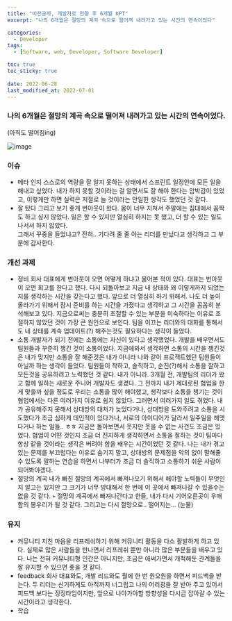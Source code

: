 ```yaml
---
title: "비전공자, 개발자로 전향 후 6개월 KPT"
excerpt: "나의 6개월은 절망의 계곡 속으로 떨어져 내려가고 있는 시간의 연속이었다"

categories:
  - Developer
tags:
  - [Software, web, Developer, Software Developer]

toc: true
toc_sticky: true
 
date: 2022-06-28
last_modified_at: 2022-07-01
---
```


### **나의 6개월은 절망의 계곡 속으로 떨어져 내려가고 있는 시간의 연속이었다.**
(아직도 떨어짐ing)

![image](https://user-images.githubusercontent.com/65106740/176155489-1a262cd8-283f-4b1b-9a62-905a165c4d3e.png)


### 이슈
  - 메타 인지
    스스로의 역량을 잘 알지 못하는 상태에서 스프린트 일정안에 모든 일을 해내고 싶었다. 내가 하지 못할 것이라는 걸 알면서도 잘 해야 한다는 압박감이 있었고, 이렇게만 하면 실력은 저절로 늘 것이라는 안일한 생각도 했었던 것 같다.
  - 잘 탔다
    그리고 보기 좋게 번아웃이 왔다. 몸이 너무 지쳐서 주말에는 침대에서 꼼짝도 하고 싶지 않았다. 일은 할 수 있지만 열심히 하지는 못 했고, 더 할 수 있는 일도 나서서 하지 않았다.  
    그래서 꾸중을 들었냐고? 전혀.. 기다려 줄 줄 아는 리더를 만났다고 생각하고 그 부분에 감사한다.


### 개선 과제
  - 정비
    회사 대표에게 번아웃이 오면 어떻게 하냐고 물어본 적이 있다. 대표는 번아웃이 오면 회고를 한다고 했다. 다시 되돌아보고 지금 내 상태와 왜 이렇게까지 되었는지를 생각하는 시간을 갖는다고 했다. 앞으로 더 열심히 하기 위해서.
    나도 더 높이 올라가기 위해서 잠시 준비를 하는 시간을 가졌다고 생각하고 그 시간을 꼼꼼히 분석해보고 있다. 지금으로써는 충분히 조절할 수 있는 부분을 미숙하다는 이유로 조절하지 않았던 것이 가장 큰 원인으로 보인다. 팀을 이끄는 리더와의 대화를 통해서도 내 상태를 계속 업데이트(?) 해주는것도 필요하다는 생각이 들었다.
  - 소통
    개발자가 되기 전에는 소통에는 자신이 있다고 생각했었다. 개발을 배우면서도 팀원들과 꾸준히 챙긴 것이 소통이었다. 지금에와서 생각하면 소통의 시간을 챙긴것은 내가 맞지만 소통을 잘 해준것은 내가 아니라 나와 같이 프로젝트했던 팀원들이 아닐까 하는 생각이 들었다. 팀원들이 착하고, 솔직하고, 순진(?)해서 소통을 잘하고 모든것을 공유하려고 노력했던 것 같다. 내가 아니라.
    3개월 전, 개발팀의 리더가 왔고 함께 일하는 새로운 주니어 개발자도 생겼다. 그 전까지 내가 제대로된 협업을 한 게 맞을까 싶을 정도로 우리는 소통을 많이 해야했고, 생각보다 소통을 챙기는 것이 협업에서는 다른 여러가지 이유로 쉽지 않았다. 그러면서 여러가지 일도 겪었다. 내가 공유해주지 못해서 상대방의 대처가 늦었다거나, 상대방을 도와주려고 소통을 시도했다가 조금 심하게 데인적이 있다거나, 서로의 아이디어가 달라서 일주일을 헤맷다거나 하는 일들.. ㅎㅎ 지금은 돌아보면서 웃지만 웃을 수 없는 사건도 조금은 있었다. 협업이 어떤 것인지 조금 더 진지하게 생각하면서 소통을 잘하는 것이 팀마다 항상 같을 것이라는 생각은 버려야 함을 배우는 시간이었던 것 같다. 
    나는 내가 겪고 있는 문제를 부끄럽다는 이유로 숨기지 말고, 상대방의 문제점을 악의 없이 말해줄 수 있도록 말하는 연습을 하면서 나부터가 조금 더 솔직하고 소통하기 쉬운 사람이 되어봐야겠다.
  - 절망의 계곡
    내가 빠진 절망의 계곡에서 빠져나오기 위해서 해야할 노력들이 무엇인지 알고는 있지만 그 크기가 너무 방대해서 한 번에 이 곳에서 빠져나갈 수 있을수는 없을 것 같다.
    `+` 절망의 계곡에서 빠져나간다고 한들, 내가 다시 기어오른곳이 우매함의 봉우리가 될 것 같다. 그리고는 다시 절망으로.. 떨어지는... (눈물)


### 유지
  - 커뮤니티
    지친 마음을 리프레쉬하기 위해 커뮤니티 활동을 다소 활발하게 하고 있다. 실제로 많은 사람들을 만나면서 리프레쉬 뿐만 아니라 많은 부분들을 배우고 있다. 나는 전혀 커뮤니티형 인간은 아니지만, 조금은 애써가면서 개척해둔 관계들을 잘 유지할 수 있으면 좋을 것 같다.
  - feedback
    회사 대표와도, 개발 리드와도 월에 한 번 원오원을 하면서 피드백을 받는다. 두 리더는 신기하게도 아직까지 너그럽고 나의 어리광을 잘 받아 주고 있어서 피드백 보다는 징징타임이지만, 앞으로 나아가야할 방향성을 다시금 잡아갈 수 있는 시간이라고 생각한다.
  - 학습

